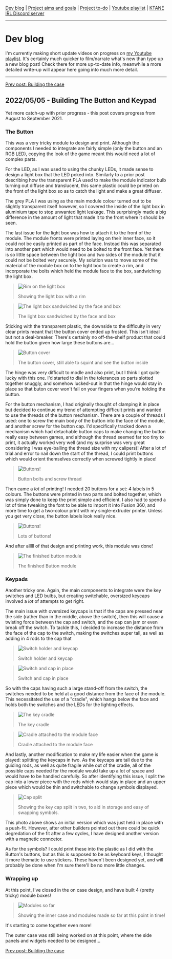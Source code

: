 [Dev blog](devblog.md) | [Project aims and goals](goals.md) | [Project to-do](todo.md) | [Youtube playlist](https://www.youtube.com/watch?v=8m7peVlW2mE&list=PLJqFvAhkcSkkks42zClG5WlvO1khFZCKK) | [KTANE IRL Discord server](https://discord.com/channels/711013430575890432)

---

# Dev blog
I'm currently making short update videos on progress on [my Youtube playlist](https://www.youtube.com/watch?v=8m7peVlW2mE&list=PLJqFvAhkcSkkks42zClG5WlvO1khFZCKK). It's certainly much quicker to film/narrate what's new than type up a new blog post! Check there for more up-to-date info, meanwhile a more detailed write-up will appear here going into much more detail.

---

[Prev post: Building the case](devblog_12.md)

## 2022/05/05 - Building The Button and Keypad
Yet more catch-up with prior progress - this post covers progress from August to September 2021.

### The Button

This was a very tricky module to design and print. Although the components I needed to integrate are fairly simple (only the button and an RGB LED), copying the look of the game meant this would need  a lot of complex parts.

For the LED, as I was used to using the chunky LEDs, it made sense to design a light box that the LED poked into. Similarly to a prior post describing how the transparent PLA used to make the module indicator bulb turning out diffuse and translucent, this same plastic could be printed on the front of the light box so as to catch the light and make a great diffuser.

The grey PLA I was using as the main module colour turned out to be slightly transparent itself however, so I covered the inside of the light box in aluminium tape to stop unwanted light leakage. This surprisingly made a big difference in the amount of light that made it to the front where it should be seen.

The last issue for the light box was how to attach it to the front of the module. The module fronts were printed laying on their inner face, so it could not be easily printed as part of the face. Instead this was separated into another part which would need to be bolted to the front face. Yet there is so little space between the light box and two sides of the module that it could not be bolted very securely. My solution was to move some of the material of the module box on to the light box to create a rim, and incorporate the bolts which held the module face to the box, sandwiching the light box.

> ![Rim on the light box](https://i.imgur.com/aJ5DVzg.jpg)
> 
> Showing the light box with a rim

> ![The light box sandwiched by the face and box](https://i.imgur.com/AXsluYY.jpg)
> 
> The light box sandwiched by the face and box

Sticking with the transparent plastic, the downside to the difficulty in very clear prints meant that the button cover ended up frosted. This isn't ideal but not a deal-breaker. There's certainly no off-the-shelf product that could hold the button given how large these buttons are...

> ![Button cover](https://i.imgur.com/W5ACno1.jpg)
> 
> The button cover, still able to squint and see the button inside

The hinge was very difficult to modle and also print, but I think I got quite lucky with this one. I'd started to dial in the tolerances so parts slotted together snuggly, and somehow lucked-out in that the hinge would stay in place so that buton cover won't fall on your fingers when you're holding the button.

For the button mechanism, I had originally thought of clamping it in place but decided to continue my trend of attempting difficult prints and wanted to use the threads of the button mechanism. There are a couple of threads I used: one to screw the main body of the button into the face of the module, and another screw for the button cap. I'd specifically tracked down a mechanism which had detachable button caps to make changing the button really easy between games, and although the thread seemed far too tiny to print, it actually worked very well (and my surprise was very great considering I was eye-balling the thread size with my calipers)! After a lot of trial and error to nail down the start of the thread, I could print buttons which would orient themselves correctly when screwed tightly in place!

> ![Buttons!](https://i.imgur.com/UIkJiwQ.png)
> 
> Button bolts and screw thread

Then came a *lot* of printing! I needed 20 buttons for a set: 4 labels in 5 colours. The buttons were printed in two parts and bolted together, which was simply done to keep the print simple and efficient. I also had to spend a lot of time tweaking the font to be able to import it into Fusion 360, and more time to get a two-colour print with my single-extruder printer. Unless you get very close, the button labels look really nice.

> ![Buttons!](https://i.imgur.com/9WIsGkZ.jpg)
> 
> Lots of buttons!

And after alllll of that design and printing work, this module was done!

> ![The finished button module](https://i.imgur.com/xPh4FBU.jpg)
> 
> The finished Button module

### Keypads

Another tricky one. Again, the main components to integrate were the key switches and LED bulbs, but creating switchable, oversized keycaps involved a *lot* of attempts to get right.

The main issue with oversized keycaps is that if the caps are pressed near the side (rather than in the middle, above the switch), then this will cause a twisting force between the cap and switch, and the cap can jam or even break off the switch. To tackle this, I decided to increase the distance from the face of the cap to the switch, making the switches super tall, as well as adding in 4 rods to the cap that 

> ![Switch holder and keycap](https://i.imgur.com/fNogAXl.jpg)
> 
> Switch holder and keycap

> ![Switch and cap in place](https://i.imgur.com/37lVqzE.jpg)
> 
> Switch and cap in place

So with the caps having such a large stand-off from the switch, the switches needed to be held at a good distance from the face of the module. This necessitated the use of a "cradle", which hangs below the face and holds both the switches and the LEDs for the lighting effects.

> ![The key cradle](https://i.imgur.com/qU0d13Q.jpg)
> 
> The key cradle

> ![Cradle attached to the module face](https://i.imgur.com/UwRhRpP.jpg)
> 
> Cradle attached to the module face

And lastly, another modification to make my life easier when the game is played: splitting the keycaps in two. As the keycaps are tall due to the guiding rods, as well as quite fragile while out of the cradle, all of the possible caps needed for the module would take up a lot of space and would have to be handled carefully. So after identifying this issue, I split the cap into a lower piece with the rods which would stay in place and an upper piece which would be thin and switchable to change symbols displayed.

> ![Cap split](https://i.imgur.com/nVY7n4P.png)
> 
> Showing the key cap split in two, to aid in storage and easy of swapping symbols.

This photo above shows an initial version which was just held in place with a push-fit. However, after other builders pointed out there could be quick degredation of the fit after a few cycles, I have designed another version with a magnetic conncetor.

As for the symbols? I could print these into the plastic as I did with the Button's buttons, but as this is supposed to be as keyboard keys, I thought it more thematic to use stickers. These haven't been designed yet, and will probably be done when I'm sure there'll be no more little changes.

### Wrapping up

At this point, I've closed in the on case design, and have built 4 (pretty tricky) module boxes!

> ![Modules so far](https://i.imgur.com/XHjPBuV.jpg)
> 
> Showing the inner case and modules made so far at this point in time!

It's starting to come together even more!

The outer case was still being worked on at this point, where the side panels and widgets needed to be designed...

[Prev post: Building the case](devblog_12.md)
